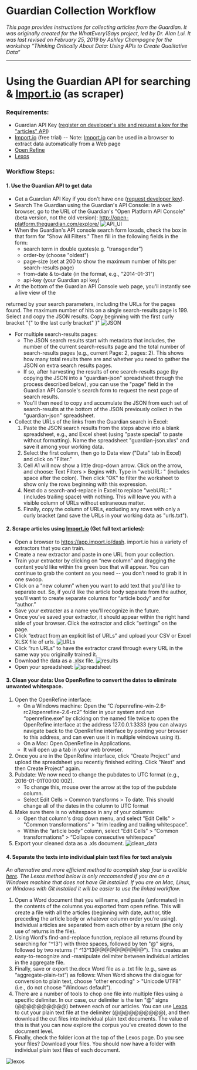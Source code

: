 # Guardian Collection Workflow

_This page provides instructions for collecting articles from the Guardian. It was originally created for the WhatEvery1Says project, led by Dr. Alan Lui. It was last revised on February 25, 2019 by Ashley Champagne for the workshop “Thinking Critically About Data: Using APIs to Create Qualitative Data”_

***
# Using the Guardian API for searching & [Import.io](https://www.import.io/) (as scraper) 
### Requirements:
* Guardian API Key ([register on developer's site and request a key for the "articles" API](https://open-platform.theguardian.com/access/)) 
* [Import.io](https://www.import.io/) (free trial) -- Note: [Import.io](https://www.import.io/) can be used in a browser to extract data automatically from a Web page 
* [Open Refine](http://openrefine.org/) 
* [Lexos](http://lexos.wheatoncollege.edu/upload)
### Workflow Steps:
#### 1. Use the Guardian API to get data
* Get a Guardian API Key if you don't have one ([request developer key](https://open-platform.theguardian.com/access/)).
* Search The Guardian using the Guardian's API Console: 
    In a web browser, go to the URL of the Guardian's "Open Platform API Console" (beta version, not the old version): <http://open-platform.theguardian.com/explore/>
    ![[API_UI](Images/Guardian/Guardian_API_UI.png)](http://open-platform.theguardian.com/explore/)
* When the Guardian's API console search form loxads, check the box in that form for "Show All Filters."  Then fill in the following fields in the form:
    * search term in double quotes(e.g. "transgender")
    * order-by (choose "oldest")
    * page-size (set at 200 to show the maximum number of hits per search-results page)
    * from-date & to-date (in the format, e.g., "2014-01-31")
    * api-key (your Guardian api key)
* At the bottom of the Guardian API Console web page, you'll instantly see a live view of the 

returned by your search parameters, including the URLs for the pages found.  The maximum number of hits on a single search-results page is 199. Select and copy the JSON results. Copy beginning with the first curly bracket "{"  to the last curly bracket" }"
![JSON](Images/Guardian/Guardian_JSON.png)
* For multiple search-results pages:
    * The JSON search results start with metadata that includes, the number of the current search-results page and the total number of search-results pages (e.g., current Page: 2, pages: 2). This shows how many total results there are and whether you need to gather the JSON on extra search results pages.
    * If so, after harvesting the results of one search-results page (by copying the JSON into a "guardian-json" spreadsheet through the process described below), you can use the "page" field in the Guardian API Console's search form to request the next page of search results.
    * You'll then need to copy and accumulate the JSON from each set of search-results at the bottom of the JSON previously collect in the "guardian-json" spreadsheet.
* Collect the URLs of the links from the Guardian search in Excel:
    1. Paste the JSON search results from the steps above into a blank spreadsheet, e.g., and Excel sheet (using "paste special" to paste without formatting). Name the spreadsheet "guardian-json.xlxs" and save it among your working data. 
    2. Select the first column, then go to Data view ("Data" tab in Excel) and click on "Filter." 
    3. Cell A1 will now show a little drop-down arrow.  Click on the arrow, and choose: Text Filters > Begins with.  Type in "webURL: " (includes space after the colon). Then click "OK" to filter the worksheet to show only the rows beginning with this expression.
    4. Next do a search-and-replace in Excel to replace "webURL: " (includes trailing space) with nothing. This will leave you with a visible column of URLs without extraneous matter.
    5. Finally, copy the column of URLs, excluding any rows with only a curly bracket (and save the URLs in your working data as "urls.txt").
#### 2. Scrape articles using [Import.io](https://www.import.io/) (Get full text articles):
* Open a browser to <https://app.import.io/dash>. import.io has a variety of extractors that you can train. 
* Create a new extractor and paste in one URL from your collection.
* Train your extractor by clicking on “new column” and dragging the content you’d like within the green box that will appear. You can continue to grab the content as you need -- you don’t need to grab it in one swoop. 
* Click on a “new column” when you want to add text that you’d like to separate out. So, if you’d like the article body separate from the author, you’ll want to create separate columns for “article body” and for “author.” 
* Save your extracter as a name you’ll recognize in the future.
* Once you’ve saved your extractor, it should appear within the right hand side of your browser. Click the extractor and click “settings” on the page.
* Click “extract from an explicit list of URLs” and upload your CSV or Excel XLSX file of urls. 
![URLs](Images/Guardian/import.io_urls.png)
* Click “run URLs” to have the extractor crawl through every URL in the same way you originally trained it.
* Download the data as a .xlsx file.
![results](Images/Guardian/import.io_results.png)
* Open your spreadsheet:
![spreadsheet](Images/Guardian/spreadsheet.png)
#### 3. Clean your data: Use OpenRefine to convert the dates to eliminate unwanted whitespace.
1. Open the OpenRefine interface:
    * On a Windows machine: Open the “C:/openrefine-win-2.6-rc2/openrefine-2.6-rc2” folder in your system and run “openrefine.exe” by clicking on the named file twice to open the OpenRefine interface at the address 127.0.0.1:3333 (you can always navigate back to the OpenRefine interface by pointing your browser to this address, and can even use it in multiple windows using it).
    * On a Mac: Open OpenRefine in Applications.
    * It will open up a tab in your web browser. 
2. Once you are in the OpenRefine interface, click “Create Project” and upload the spreadsheet you recently finished editing. Click "Next" and then Create Project" again.
3. Pubdate: We now need to change the pubdates to UTC format (e.g., 2016-01-01T00:00:00Z).
    * To change this, mouse over the arrow at the top of the pubdate column. 
    * Select Edit Cells > Common transforms > To date. This should change all of the dates in the column to UTC format
4. Make sure there is no whitespace in any of your columns:
    * Open that column's drop down menu, and select "Edit Cells" > "Common transformations" > "trim leading and trailing whitespace”. 
    * Within the “article body” column, select “Edit Cells” > “Common transformations” > “Collapse consecutive whitespace”
5. Export your cleaned data as a .xls document. 
![clean_data](Images/Guardian/clean_data.png)

#### 4. Separate the texts into individual plain text files for text analysis 

_An alternative and more efficient method to acomplish step four is avalible [here](https://github.com/ashleychampagne/Web-Scraping-Toolkit/blob/master/Spreadsheet-Splitting-Workflow.md). The Lexos method below is only reccomended if you are on a Windows machine that does not have Git installed. If you are on Mac, Linux, or Windows with Git installed it will be easier to use the linked workflow._

1. Open a Word document that you will name, and paste (unformated) in the contents of the columns you exported from open refine. This will create a file with all the articles (beginning with date, author, title preceding the article body or whatever column order you’re using). Individual articles are separated from each other by a return (the only use of returns in the file).  
1. Using Word's find-and-replace function, replace all returns (found by searching for "^13") with three spaces, followed by ten "@" signs, followed by two returns ("   ^13^13@@@@@@@@@@").  This creates an easy-to-recognize and -manipulate delimiter between individual articles in the aggregate file. 
1. Finally, save or export the.docx Word file as a .txt file (e.g., save as “aggregate-plain-txt”) as follows: 
When Word shows the dialogue for conversion to plain text, choose "other encoding" > "Unicode UTF8" (i.e., do not choose "Windows default").
1. There are a number of tools to chop one file into multiple files using a specific delimiter. In our case, our delimiter is the ten "@" signs (@@@@@@@@@@) between each of our articles. 
You can use [Lexos](http://lexos.wheatoncollege.edu/upload) to cut your plain text file at the delimiter (@@@@@@@@@@), and then download the cut files into individual plain text documents. The value of this is that you can now explore the corpus you’ve created down to the document level. 
1. Finally, check the folder icon at the top of the Lexos page. Do you see your files? Download your files. You should now have a folder with individual plain text files of each document. 

![lexos](Images/Guardian/lexos.png)
